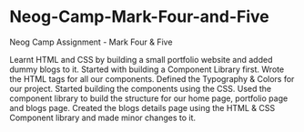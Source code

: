 # Neog-Camp-Mark-Four-and-Five
Neog Camp Assignment - Mark Four &amp; Five 

Learnt HTML and CSS by building a small portfolio website and added dummy blogs to it.
Started with building a Component Library first.
Wrote the HTML tags for all our components.
Defined the Typography & Colors for our project.
Started building the components using the CSS.
Used the component library to build the structure for our home page, portfolio page and blogs page.
Created the blogs details page using the HTML & CSS Component library and made minor changes to it.
